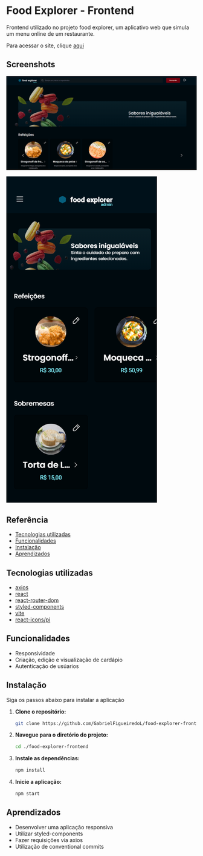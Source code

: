 
# Food Explorer - Frontend

Frontend utilizado no projeto food explorer, um aplicativo web que simula um menu online de um restaurante.

Para acessar o site, clique [aqui](https://magnificent-dragon-f7703a.netlify.app/)




## Screenshots

![Tela inicial - PC](https://github.com/GabrielFigueiredoL/food-explorer-frontend/blob/main/src/assets/Tela%20inicial-%20PC.png)


![Tela inicial - Mobile](https://github.com/GabrielFigueiredoL/food-explorer-frontend/blob/main/src/assets/Tela%20inicial%20-%20Mobile.png)



## Referência

- [Tecnologias utilizadas](#Tecnologias-utilizadas)
- [Funcionalidades](#Funcionalidades)
- [Instalação](#Instalação)
- [Aprendizados](#Aprendizados)




## Tecnologias utilizadas

- [axios](https://axios-http.com/)
- [react](https://react.dev/)
- [react-router-dom](https://reactrouter.com/en/main)
- [styled-components](https://styled-components.com/)
- [vite](https://vitejs.dev/)
- [react-icons/pi](https://react-icons.github.io/react-icons/icons/pi/)


## Funcionalidades

- Responsividade
- Criação, edição e visualização de cardápio
- Autenticação de usúarios

## Instalação

Siga os passos abaixo para instalar a aplicação

1. **Clone o repositório:**

    ```bash
    git clone https://github.com/GabrielFigueiredoL/food-explorer-frontend
    ```

2. **Navegue para o diretório do projeto:**

    ```bash
    cd ./food-explorer-frontend
    ```

3. **Instale as dependências:**

    ```bash
    npm install
    ```

5. **Inicie a aplicação:**

    ```bash
    npm start
    ```
## Aprendizados

- Desenvolver uma aplicação responsiva
- Utilizar styled-components
- Fazer requisições via axios
- Utilização de conventional commits
